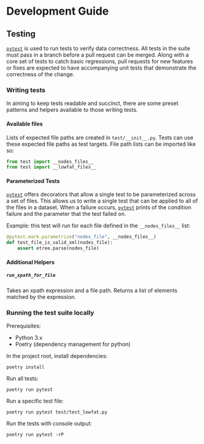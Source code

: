 # Development Guide

## Testing

[`pytest`](https://docs.pytest.org/) is used to run tests to verify data correctness.
All tests in the suite must pass in a branch before a pull request can be merged.
Along with a core set of tests to catch basic regressions,
pull requests for new features or fixes are expected to have accompanying unit tests that demonstrate the correctness of the change.

### Writing tests
In aiming to keep tests readable and succinct, there are some preset patterns and helpers available to those writing tests.

#### Available files
Lists of expected file paths are created in `test/__init__.py`.
Tests can use these expected file paths as test targets.
File path lists can be imported like so:

```python
from test import __nodes_files__
from test import __lowfat_files__
```

#### Parameterized Tests
[`pytest`](https://docs.pytest.org/) offers decorators that allow a single test to be parameterized across a set of files. This allows us to write a single test that can be applied to all of the files in a dataset. When a failure occurs, [`pytest`]() prints of the condition failure and the parameter that the test failed on.

Example: this test will run for each file defined in the `__nodes_files__` list:

```python
@pytest.mark.parametrize("nodes_file", __nodes_files__)
def test_file_is_valid_xml(nodes_file):
    assert etree.parse(nodes_file)
```

#### Additional Helpers

##### `run_xpath_for_file`

Takes an xpath expression and a file path.
Returns a list of elements matched by the expression.

### Running the test suite locally

Prerequisites:

* Python 3.x
* Poetry (dependency management for python)

In the project root, install dependencies:

```shell
poetry install
```

Run all tests:

```shell
poetry run pytest
```

Run a specific test file:

```shell
poetry run pytest test/test_lowfat.py
```

Run the tests with console output:

```shell
poetry run pytest -rP
```
